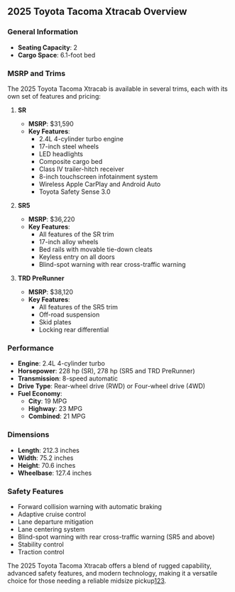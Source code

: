 ## 2025 Toyota Tacoma Xtracab Overview

### General Information
- **Seating Capacity**: 2
- **Cargo Space**: 6.1-foot bed

### MSRP and Trims
The 2025 Toyota Tacoma Xtracab is available in several trims, each with its own set of features and pricing:

1. **SR**
   - **MSRP**: $31,590
   - **Key Features**:
     - 2.4L 4-cylinder turbo engine
     - 17-inch steel wheels
     - LED headlights
     - Composite cargo bed
     - Class IV trailer-hitch receiver
     - 8-inch touchscreen infotainment system
     - Wireless Apple CarPlay and Android Auto
     - Toyota Safety Sense 3.0

2. **SR5**
   - **MSRP**: $36,220
   - **Key Features**:
     - All features of the SR trim
     - 17-inch alloy wheels
     - Bed rails with movable tie-down cleats
     - Keyless entry on all doors
     - Blind-spot warning with rear cross-traffic warning

3. **TRD PreRunner**
   - **MSRP**: $38,120
   - **Key Features**:
     - All features of the SR5 trim
     - Off-road suspension
     - Skid plates
     - Locking rear differential

### Performance
- **Engine**: 2.4L 4-cylinder turbo
- **Horsepower**: 228 hp (SR), 278 hp (SR5 and TRD PreRunner)
- **Transmission**: 8-speed automatic
- **Drive Type**: Rear-wheel drive (RWD) or Four-wheel drive (4WD)
- **Fuel Economy**: 
  - **City**: 19 MPG
  - **Highway**: 23 MPG
  - **Combined**: 21 MPG

### Dimensions
- **Length**: 212.3 inches
- **Width**: 75.2 inches
- **Height**: 70.6 inches
- **Wheelbase**: 127.4 inches

### Safety Features
- Forward collision warning with automatic braking
- Adaptive cruise control
- Lane departure mitigation
- Lane centering system
- Blind-spot warning with rear cross-traffic warning (SR5 and above)
- Stability control
- Traction control

The 2025 Toyota Tacoma Xtracab offers a blend of rugged capability, advanced safety features, and modern technology, making it a versatile choice for those needing a reliable midsize pickup[1](https://www.edmunds.com/toyota/tacoma/2025/features-specs/)[2](https://www.toyota.com/tacoma/features/)[3](https://www.edmunds.com/toyota/tacoma/2025/trims/).